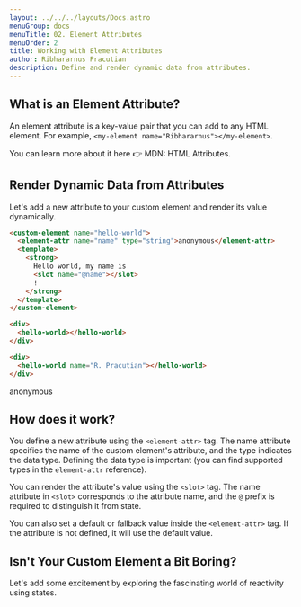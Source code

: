 ```yaml
---
layout: ../../../layouts/Docs.astro
menuGroup: docs
menuTitle: 02. Element Attributes
menuOrder: 2
title: Working with Element Attributes
author: Ribhararnus Pracutian
description: Define and render dynamic data from attributes.
---
```


## What is an Element Attribute?

An element attribute is a key-value pair that you can add to any HTML element. For example, `<my-element name="Ribhararnus"></my-element>`.

You can learn more about it here 👉 <anchor-link href="https://developer.mozilla.org/en-US/docs/Web/HTML/Attributes" target="_blank">MDN: HTML Attributes</anchor-link>.

## Render Dynamic Data from Attributes

Let's add a new attribute to your custom element and render its value dynamically.

```html
<custom-element name="hello-world">
  <element-attr name="name" type="string">anonymous</element-attr>
  <template>
    <strong>
      Hello world, my name is
      <slot name="@name"></slot>
      !
    </strong>
  </template>
</custom-element>

<div>
  <hello-world></hello-world>
</div>

<div>
  <hello-world name="R. Pracutian"></hello-world>
</div>
```

<custom-element name="hello-world">
  <element-attr name="name" type="string">anonymous</element-attr>
  <template>
    <strong>Hello world, my name is <slot name="@name"></slot>!</strong>
  </template>
</custom-element>

<realm-demo>
  <div>
    <hello-world></hello-world>
  </div>

  <div>
    <hello-world name="R. Pracutian"></hello-world>
  </div>
</realm-demo>

## How does it work?

You define a new attribute using the `<element-attr>` tag. The name attribute specifies the name of the custom element's attribute, and the type indicates the data type. Defining the data type is important (you can find supported types in the <anchor-link href="/references/elements/element-attr">`element-attr`</anchor-link> reference).

You can render the attribute's value using the `<slot>` tag. The name attribute in `<slot>` corresponds to the attribute name, and the `@` prefix is required to distinguish it from state.

You can also set a default or fallback value inside the `<element-attr>` tag. If the attribute is not defined, it will use the default value.

## Isn't Your Custom Element a Bit Boring?

Let's add some excitement by exploring the fascinating world of reactivity using <anchor-link href="/docs/learn/states">states</anchor-link>.
